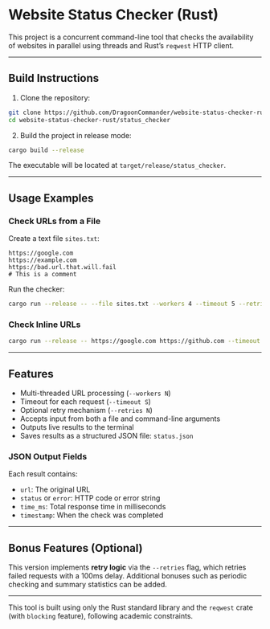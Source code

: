 #  Website Status Checker (Rust)

This project is a concurrent command-line tool that checks the availability of websites in parallel using threads and Rust’s `reqwest` HTTP client.

---

##  Build Instructions

1. Clone the repository:

```bash
git clone https://github.com/DragoonCommander/website-status-checker-rust.git
cd website-status-checker-rust/status_checker
```

2. Build the project in release mode:

```bash
cargo build --release
```

The executable will be located at `target/release/status_checker`.

---

##  Usage Examples

###  Check URLs from a File

Create a text file `sites.txt`:

```
https://google.com
https://example.com
https://bad.url.that.will.fail
# This is a comment
```

Run the checker:

```bash
cargo run --release -- --file sites.txt --workers 4 --timeout 5 --retries 1
```

###  Check Inline URLs

```bash
cargo run --release -- https://google.com https://github.com --timeout 3 --workers 2
```

---

##  Features

- Multi-threaded URL processing (`--workers N`)
- Timeout for each request (`--timeout S`)
- Optional retry mechanism (`--retries N`)
- Accepts input from both a file and command-line arguments
- Outputs live results to the terminal
- Saves results as a structured JSON file: `status.json`

### JSON Output Fields

Each result contains:
- `url`: The original URL
- `status` or `error`: HTTP code or error string
- `time_ms`: Total response time in milliseconds
- `timestamp`: When the check was completed

---

##  Bonus Features (Optional)

This version implements **retry logic** via the `--retries` flag, which retries failed requests with a 100ms delay. Additional bonuses such as periodic checking and summary statistics can be added.

---

This tool is built using only the Rust standard library and the `reqwest` crate (with `blocking` feature), following academic constraints.